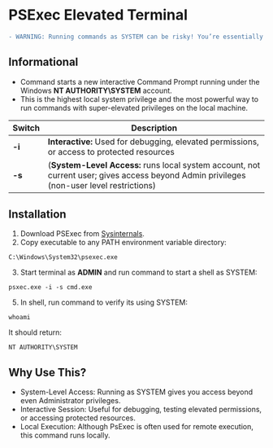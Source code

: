 # PSExec Elevated Terminal

```diff
- WARNING: Running commands as SYSTEM can be risky! You’re essentially bypassing user-level restrictions
```

## Informational
- Command starts a new interactive Command Prompt running under the Windows **NT AUTHORITY\SYSTEM** account.
- This is the highest local system privilege and the most powerful way to run commands with super-elevated privileges on the local machine.

| Switch        | Description
| ------------- | ------------- |
| **-i**  |  **Interactive:** Used for debugging, elevated permissions, or access to protected resources |
| **-s** |  (**System-Level Access:** runs local system account, not current user; gives access beyond Admin privileges (non-user level restrictions) |



## Installation
1. Download PSExec from [Sysinternals](https://learn.microsoft.com/en-us/sysinternals/downloads/psexec).
2. Copy executable to any PATH environment variable directory:
```
C:\Windows\System32\psexec.exe
```
3. Start terminal as **ADMIN** and run command to start a shell as SYSTEM: 
```
psxec.exe -i -s cmd.exe
```
5. In shell, run command to verify its using SYSTEM:
```
whoami
```
It should return:
```
NT AUTHORITY\SYSTEM
```


## Why Use This?
- System-Level Access: Running as SYSTEM gives you access beyond even Administrator privileges.
- Interactive Session: Useful for debugging, testing elevated permissions, or accessing protected resources.
- Local Execution: Although PsExec is often used for remote execution, this command runs locally.





